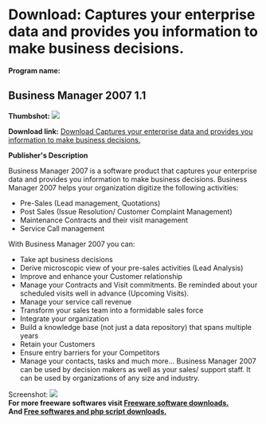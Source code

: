 # Download: Captures your enterprise data and provides you information to make business decisions.

**Program name:**

## Business Manager 2007 1.1

  
**Thumbshot:** ![](http://www.freewarefiles.com/screenshot/bizmngr2k71_md.gif)   
  
**Download link:** [Download Captures your enterprise data and provides you information to make business decisions.](http://freesoftwares.boysofts.com/Business-Manager_program_24658.html)  
  


**Publisher's Description**  
  


Business Manager 2007 is a software product that captures your enterprise data and provides you information to make business decisions. Business Manager 2007 helps your organization digitize the following activities: 

  * Pre-Sales (Lead management, Quotations) 
  * Post Sales (Issue Resolution/ Customer Complaint Management) 
  * Maintenance Contracts and their visit management 
  * Service Call management 

With Business Manager 2007 you can:

  * Take apt business decisions 
  * Derive microscopic view of your pre-sales activities (Lead Analysis) 
  * Improve and enhance your Customer relationship 
  * Manage your Contracts and Visit commitments. Be reminded about your scheduled visits well in advance (Upcoming Visits). 
  * Manage your service call revenue 
  * Transform your sales team into a formidable sales force 
  * Integrate your organization 
  * Build a knowledge base (not just a data repository) that spans multiple years 
  * Retain your Customers 
  * Ensure entry barriers for your Competitors 
  * Manage your contacts, tasks and much more... 
Business Manager 2007 can be used by decision makers as well as your sales/ support staff. It can be used by organizations of any size and industry. 

  
  
Screenshot: ![](http://www.freewarefiles.com/screenshot/bizmngr2k71.gif)   
**For more freeware softwares visit [Freeware software downloads.](http://freesoftwares.boysofts.com/)**   
**And [Free softwares and php script downloads.](http://www.boysofts.com/)**
